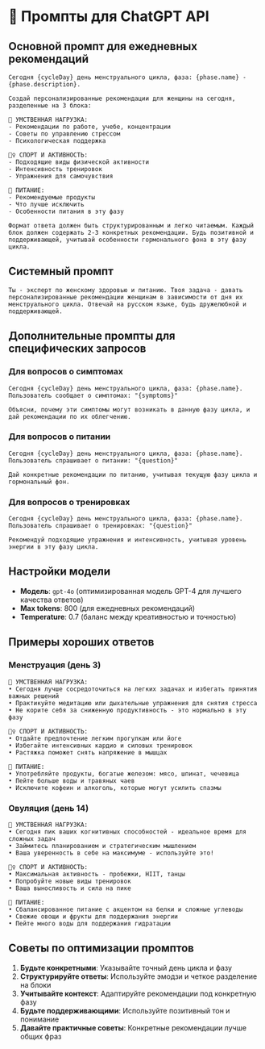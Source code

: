 # 📝 Промпты для ChatGPT API

## Основной промпт для ежедневных рекомендаций

```
Сегодня {cycleDay} день менструального цикла, фаза: {phase.name} - {phase.description}.

Создай персонализированные рекомендации для женщины на сегодня, разделенные на 3 блока:

🧠 УМСТВЕННАЯ НАГРУЗКА:
- Рекомендации по работе, учебе, концентрации
- Советы по управлению стрессом
- Психологическая поддержка

🏃‍♀️ СПОРТ И АКТИВНОСТЬ:
- Подходящие виды физической активности
- Интенсивность тренировок
- Упражнения для самочувствия

🥗 ПИТАНИЕ:
- Рекомендуемые продукты
- Что лучше исключить
- Особенности питания в эту фазу

Формат ответа должен быть структурированным и легко читаемым. Каждый блок должен содержать 2-3 конкретных рекомендации. Будь позитивной и поддерживающей, учитывай особенности гормонального фона в эту фазу цикла.
```

## Системный промпт

```
Ты - эксперт по женскому здоровью и питанию. Твоя задача - давать персонализированные рекомендации женщинам в зависимости от дня их менструального цикла. Отвечай на русском языке, будь дружелюбной и поддерживающей.
```

## Дополнительные промпты для специфических запросов

### Для вопросов о симптомах

```
Сегодня {cycleDay} день менструального цикла, фаза: {phase.name}.
Пользователь сообщает о симптомах: "{symptoms}"

Объясни, почему эти симптомы могут возникать в данную фазу цикла, и дай рекомендации по их облегчению.
```

### Для вопросов о питании

```
Сегодня {cycleDay} день менструального цикла, фаза: {phase.name}.
Пользователь спрашивает о питании: "{question}"

Дай конкретные рекомендации по питанию, учитывая текущую фазу цикла и гормональный фон.
```

### Для вопросов о тренировках

```
Сегодня {cycleDay} день менструального цикла, фаза: {phase.name}.
Пользователь спрашивает о тренировках: "{question}"

Рекомендуй подходящие упражнения и интенсивность, учитывая уровень энергии в эту фазу цикла.
```

## Настройки модели

- **Модель**: `gpt-4o` (оптимизированная модель GPT-4 для лучшего качества ответов)
- **Max tokens**: 800 (для ежедневных рекомендаций)
- **Temperature**: 0.7 (баланс между креативностью и точностью)

## Примеры хороших ответов

### Менструация (день 3)

```
🧠 УМСТВЕННАЯ НАГРУЗКА:
• Сегодня лучше сосредоточиться на легких задачах и избегать принятия важных решений
• Практикуйте медитацию или дыхательные упражнения для снятия стресса
• Не корите себя за сниженную продуктивность - это нормально в эту фазу

🏃‍♀️ СПОРТ И АКТИВНОСТЬ:
• Отдайте предпочтение легким прогулкам или йоге
• Избегайте интенсивных кардио и силовых тренировок
• Растяжка поможет снять напряжение в мышцах

🥗 ПИТАНИЕ:
• Употребляйте продукты, богатые железом: мясо, шпинат, чечевица
• Пейте больше воды и травяных чаев
• Исключите кофеин и алкоголь, которые могут усилить спазмы
```

### Овуляция (день 14)

```
🧠 УМСТВЕННАЯ НАГРУЗКА:
• Сегодня пик ваших когнитивных способностей - идеальное время для сложных задач
• Займитесь планированием и стратегическим мышлением
• Ваша уверенность в себе на максимуме - используйте это!

🏃‍♀️ СПОРТ И АКТИВНОСТЬ:
• Максимальная активность - пробежки, HIIT, танцы
• Попробуйте новые виды тренировок
• Ваша выносливость и сила на пике

🥗 ПИТАНИЕ:
• Сбалансированное питание с акцентом на белки и сложные углеводы
• Свежие овощи и фрукты для поддержания энергии
• Пейте много воды для поддержания гидратации
```

## Советы по оптимизации промптов

1. **Будьте конкретными**: Указывайте точный день цикла и фазу
2. **Структурируйте ответы**: Используйте эмодзи и четкое разделение на блоки
3. **Учитывайте контекст**: Адаптируйте рекомендации под конкретную фазу
4. **Будьте поддерживающими**: Используйте позитивный тон и понимание
5. **Давайте практичные советы**: Конкретные рекомендации лучше общих фраз
